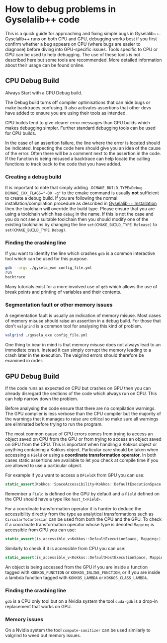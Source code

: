 # How to debug problems in Gyselalib++ code

This is a quick guide for approaching and fixing simple bugs in Gyselalib++.
Gyselalib++ runs on both CPU and GPU, debugging works best if you first confirm whether a bug appears on CPU (where bugs are easier to diagnose) before diving into GPU-specific issues.
Tools specific to CPU or GPU can be used to help debugging. The use of these tools is not described here but some tools are recommended. More detailed information about their usage can be found online.

## CPU Debug Build

Always Start with a CPU Debug build.

The Debug build turns off compiler optimisations that can hide bugs or make backtraces confusing.
It also activates assertions that other devs have added to ensure you are using their tools as intended.

CPU builds tend to give clearer error messages than GPU builds which makes debugging simpler. Further standard debugging tools can be used for CPU builds.

In the case of an assertion failure, the line where the error is located should be indicated. Inspecting the code here should give you an idea of the cause of the error. Often there will be a comment next to the assertion in the code. If the function is being misused a backtrace can help locate the calling functions to track back to the code that you have added.

### Creating a debug build

It is important to note that simply adding `-DCMAKE_BUILD_TYPE=Debug -DCMAKE_CXX_FLAGS="-O0 -g"` to the cmake command is usually **not** sufficient to create a debug build. If you are following the normal installation/compilation procedure as described in [Gyselalib++ Installation](../../toolchains/README.md) then the toolchain will override the build type. Please ensure that you are using a toolchain which has `debug` in the name. If this is not the case and you do not see a suitable toolchain then you should modify one of the existing toolchains by changing the line `set(CMAKE_BUILD_TYPE Release)` to `set(CMAKE_BUILD_TYPE Debug)`.

### Finding the crashing line

If you want to identify the line which crashes `gdb` is a common interactive tool which can be used for this purpose.

```bash
gdb --args ./gysela_exe config_file.yml
run
backtrace
```

Many tutorials exist for a more involved use of `gdb` which allows the use of break points and printing of variables and their contents.

### Segmentation fault or other memory issues

A segmentation fault is usually an indication of memory misuse. Most cases of memory misuse should raise an assertion in a debug build. For those that don't `valgrind` is a common tool for analysing this kind of problem.

```bash
valgrind ./gysela_exe config_file.yml
```

One thing to bear in mind is that memory misuse does not always lead to an immediate crash. Instead it can simply corrupt the memory leading to a crash later in the execution. The valgrind errors should therefore be examined in order.

## GPU Debug Build

If the code runs as expected on CPU but crashes on GPU then you can already disregard the sections of the code which always run on CPU. This can help narrow down the problem.

Before analysing the code ensure that there are no compilation warnings.
The GPU compiler is less verbose than the CPU compiler but the majority of the warnings that it manages to raise are critical so make sure all warnings are eliminated before trying to run the program.

The most common cause of GPU errors comes from trying to access an object saved on CPU from the GPU or from trying to access an object saved on GPU from the CPU.
This is important when handling a Kokkos object or anything containing a Kokkos object. Particular care should be taken when accessing a `Field` or using a **coordinate transformation operator**.
In both cases static assertions are available to let you check at compile time if you are allowed to use a particular object.

For example if you want to access a `DFieldX` from GPU you can use:

```cpp
static_assert(Kokkos::SpaceAccessibility<Kokkos::DefaultExecutionSpace, typename DFieldX::memory_space>::accessible);
```

Remember a `Field` is defined on the GPU by default and a `Field` defined on the CPU should have a type like `host_t<Field>`.

For a coordinate transformation operator it is harder to deduce the accessibility directly from the type as analytical transformations such as `CircularToCartesian` can be used from both the CPU and the GPU.
To check if a coordinate transformation operator whose type is denoted `Mapping` is accessible from GPU you can use:

```cpp
static_assert(is_accessible_v<Kokkos::DefaultExecutionSpace, Mapping>);
```

Similarly to check if it is accessible from CPU you can use:

```cpp
static_assert(is_accessible_v<Kokkos::DefaultHostExecutionSpace, Mapping>);
```

An object is being accessed from the GPU if you are inside a function tagged with `KOKKOS_FUNCTION` or `KOKKOS_INLINE_FUNCTION`, or if you are inside a lambda function tagged with `KOKKOS_LAMBDA` or `KOKKOS_CLASS_LAMBDA`.

### Finding the crashing line

`gdb` is a CPU only tool but on a Nvidia system the tool `cuda-gdb` is a drop-in replacement that works on GPU.

### Memory issues

On a Nvidia system the tool `compute-sanitizer` can be used similarly to valgrind to weed out memory issues.
